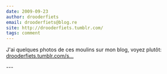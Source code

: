 ```yaml
---
date: 2009-09-23
author: drooderfiets
email: drooderfiets@blog.re
site: http://drooderfiets.tumblr.com/
tags: comment
---
```


<p>J'ai quelques photos de ces moulins sur mon blog, voyez plutôt:<br />
<a href="http://drooderfiets.tumblr.com/search/windmill" title="http://drooderfiets.tumblr.com/search/windmill" rel="nofollow">drooderfiets.tumblr.com/s...</a></p>
---